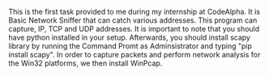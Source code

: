 This is the first task provided to me during my internship at CodeAlpha. 
It is Basic Network Sniffer that can catch various addresses. 
This program can capture, IP, TCP and UDP addresses. 
It is important to note that you should have python installed in your setup.
Afterwards, you should install scapy library by running the Command Promt as Adminsistrator and typing "pip install scapy".
In order to capture packets and perform network analysis for the Win32 platforms, we then install WinPcap.
